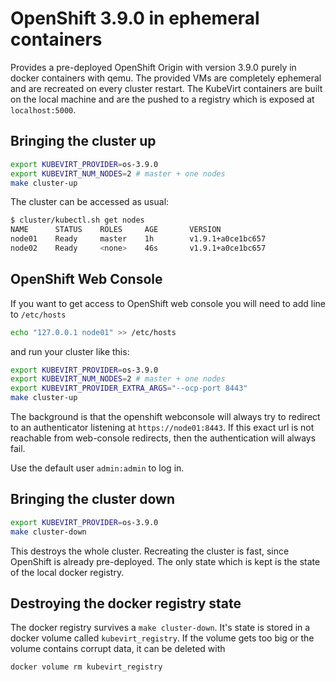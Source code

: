 # OpenShift 3.9.0 in ephemeral containers

Provides a pre-deployed OpenShift Origin with version 3.9.0 purely in docker
containers with qemu. The provided VMs are completely ephemeral and are
recreated on every cluster restart. The KubeVirt containers are built on the
local machine and are the pushed to a registry which is exposed at
`localhost:5000`.

## Bringing the cluster up

```bash
export KUBEVIRT_PROVIDER=os-3.9.0
export KUBEVIRT_NUM_NODES=2 # master + one nodes
make cluster-up
```


The cluster can be accessed as usual:

```bash
$ cluster/kubectl.sh get nodes
NAME      STATUS    ROLES     AGE       VERSION
node01    Ready     master    1h        v1.9.1+a0ce1bc657
node02    Ready     <none>    46s       v1.9.1+a0ce1bc657
```

## OpenShift Web Console

If you want to get access to OpenShift web console you will need to add line to `/etc/hosts`
```bash
echo "127.0.0.1 node01" >> /etc/hosts
```

and run your cluster like this:

```bash
export KUBEVIRT_PROVIDER=os-3.9.0
export KUBEVIRT_NUM_NODES=2 # master + one nodes
export KUBEVIRT_PROVIDER_EXTRA_ARGS="--ocp-port 8443"
make cluster-up
```

The background is that the openshift webconsole will always try to redirect to
an authenticator listening at `https://node01:8443`. If this exact url is not
reachable from web-console redirects, then the authentication will always fail.

Use the default user `admin:admin` to log in.

## Bringing the cluster down

```bash
export KUBEVIRT_PROVIDER=os-3.9.0
make cluster-down
```

This destroys the whole cluster. Recreating the cluster is fast, since OpenShift
is already pre-deployed. The only state which is kept is the state of the local
docker registry.

## Destroying the docker registry state

The docker registry survives a `make cluster-down`. It's state is stored in a
docker volume called `kubevirt_registry`. If the volume gets too big or the
volume contains corrupt data, it can be deleted with

```bash
docker volume rm kubevirt_registry
```
